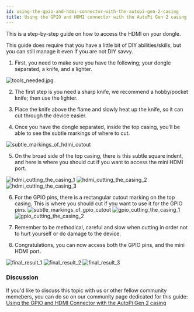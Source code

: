 ```yaml
---
id: using-the-gpio-and-hdmi-connector-with-the-autopi-gen-2-casing
title: Using the GPIO and HDMI connector with the AutoPi Gen 2 casing
---
```


This is a step-by-step guide on how to access the HDMI on your dongle. 

This guide does require that you have a little bit of DIY abilities/skills, but you can still manage it even if you are not DIY savvy. 

1. First, you need to make sure you have the following; your dongle separated, a knife, and a lighter.

![tools_needed.jpg](../../static/img/guides/using_the_gpio_and_hdmi_connector_with_the_autopi_gen_2_casing/tools_needed.jpg)

2. The first step is you need a sharp knife, we recommend a hobby/pocket knife; then use the lighter. 

3. Place the knife above the flame and slowly heat up the knife, so it can cut through the device easier. 

4. Once you have the dongle separated, inside the top casing, you’ll be able to see the subtle markings of where to cut.
 
![subtle_markings_of_hdmi_cutout](../../static/img/guides/using_the_gpio_and_hdmi_connector_with_the_autopi_gen_2_casing/subtle_markings_of_hdmi_cutout.jpg)

5. On the broad side of the top casing, there is this subtle square indent, and here is where you should cut if you want to access the mini HDMI port.  

![hdmi_cutting_the_casing_1](../../static/img/guides/using_the_gpio_and_hdmi_connector_with_the_autopi_gen_2_casing/hdmi_cutting_the_casing_1.jpg)
![hdmi_cutting_the_casing_2](../../static/img/guides/using_the_gpio_and_hdmi_connector_with_the_autopi_gen_2_casing/hdmi_cutting_the_casing_2.jpg)
![hdmi_cutting_the_casing_3](../../static/img/guides/using_the_gpio_and_hdmi_connector_with_the_autopi_gen_2_casing/hdmi_cutting_the_casing_3.jpg)

6. For the GPIO pins, there is a rectangular cutout marking on the top casing. This is where you should cut if you want to use it for the GPIO pins. 
![subtle_markings_of_gpio_cutout](../../static/img/guides/using_the_gpio_and_hdmi_connector_with_the_autopi_gen_2_casing/subtle_markings_of_gpio_cutout.jpg)
![gpio_cutting_the_casing_1](../../static/img/guides/using_the_gpio_and_hdmi_connector_with_the_autopi_gen_2_casing/gpio_cutting_the_casing_1.jpg)
![gpio_cutting_the_casing_2](../../static/img/guides/using_the_gpio_and_hdmi_connector_with_the_autopi_gen_2_casing/gpio_cutting_the_casing_2.jpg)

7. Remember to be methodical, careful and slow when cutting in order not to hurt yourself or do damage to the device. 

8. Congratulations, you can now access both the GPIO pins, and the mini HDMI port.

![final_result_1](../../static/img/guides/using_the_gpio_and_hdmi_connector_with_the_autopi_gen_2_casing/final_result_1.jpg)
![final_result_2](../../static/img/guides/using_the_gpio_and_hdmi_connector_with_the_autopi_gen_2_casing/final_result_2.jpg)
![final_result_3](../../static/img/guides/using_the_gpio_and_hdmi_connector_with_the_autopi_gen_2_casing/final_result_3.jpg)

### Discussion

If you'd like to discuss this topic with us or other fellow community memebers, you can do so on our community page dedicated for this guide:
[Using the GPIO and HDMI Connector with the AutoPi Gen 2 casing](https://community.autopi.io/t/using-the-gpio-and-hdmi-connector-with-the-autopi-gen-2-casing/374)